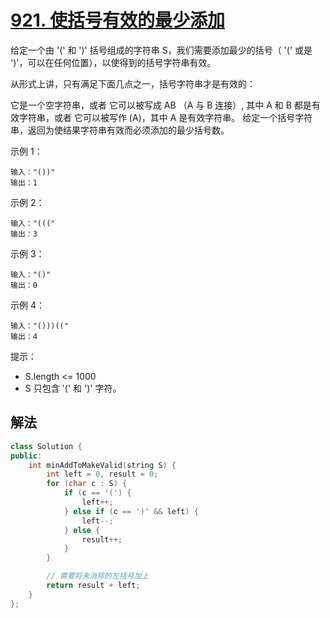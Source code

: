 # [921. 使括号有效的最少添加](https://leetcode-cn.com/problems/minimum-add-to-make-parentheses-valid/)
给定一个由 '(' 和 ')' 括号组成的字符串 S，我们需要添加最少的括号（ '(' 或是 ')'，可以在任何位置），以使得到的括号字符串有效。

从形式上讲，只有满足下面几点之一，括号字符串才是有效的：

它是一个空字符串，或者
它可以被写成 AB （A 与 B 连接）, 其中 A 和 B 都是有效字符串，或者
它可以被写作 (A)，其中 A 是有效字符串。
给定一个括号字符串，返回为使结果字符串有效而必须添加的最少括号数。

 

示例 1：
```
输入："())"
输出：1
```
示例 2：
```
输入："((("
输出：3
```
示例 3：
```
输入："()"
输出：0
```
示例 4：
```
输入："()))(("
输出：4
```

提示：

* S.length <= 1000
* S 只包含 '(' 和 ')' 字符。
## 解法
```c++
class Solution {
public:
    int minAddToMakeValid(string S) {
        int left = 0, result = 0;
        for (char c : S) {
            if (c == '(') {
                left++;
            } else if (c == ')' && left) {
                left--;
            } else {
                result++;
            }
        }

        // 需要将未消除的左括号加上
        return result + left;
    }
};
```
